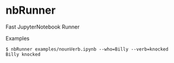 
# nbRunner
Fast JupyterNotebook Runner

Examples

```
$ nbRunner examples/nounVerb.ipynb --who=Billy --verb=knocked
Billy knocked
```


